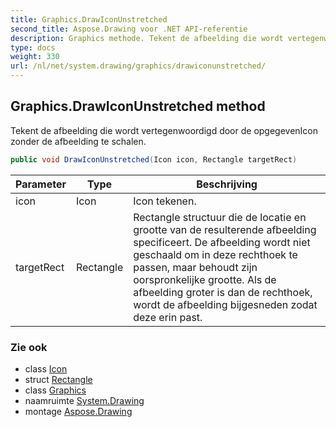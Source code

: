 ```yaml
---
title: Graphics.DrawIconUnstretched
second_title: Aspose.Drawing voor .NET API-referentie
description: Graphics methode. Tekent de afbeelding die wordt vertegenwoordigd door de opgegevenIcon zonder de afbeelding te schalen.
type: docs
weight: 330
url: /nl/net/system.drawing/graphics/drawiconunstretched/
---
```

## Graphics.DrawIconUnstretched method

Tekent de afbeelding die wordt vertegenwoordigd door de opgegevenIcon zonder de afbeelding te schalen.

```csharp
public void DrawIconUnstretched(Icon icon, Rectangle targetRect)
```

| Parameter | Type | Beschrijving |
| --- | --- | --- |
| icon | Icon | Icon tekenen. |
| targetRect | Rectangle | Rectangle structuur die de locatie en grootte van de resulterende afbeelding specificeert. De afbeelding wordt niet geschaald om in deze rechthoek te passen, maar behoudt zijn oorspronkelijke grootte. Als de afbeelding groter is dan de rechthoek, wordt de afbeelding bijgesneden zodat deze erin past. |

### Zie ook

* class [Icon](../../icon/)
* struct [Rectangle](../../rectangle/)
* class [Graphics](../)
* naamruimte [System.Drawing](../../graphics/)
* montage [Aspose.Drawing](../../../)


